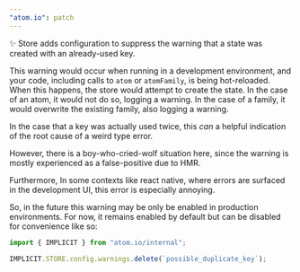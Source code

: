 ```yaml
---
"atom.io": patch
---
```


✨ Store adds configuration to suppress the warning that a state was created with an already-used key.

This warning would occur when running in a development environment, and your code, including calls to `atom` or `atomFamily`, is being hot-reloaded. When this happens, the store would attempt to create the state. In the case of an atom, it would not do so, logging a warning. In the case of a family, it would overwrite the existing family, also logging a warning.

In the case that a key was actually used twice, this _can_ a helpful indication of the root cause of a weird type error.

However, there is a boy-who-cried-wolf situation here, since the warning is mostly experienced as a false-positive due to HMR.

Furthermore, In some contexts like react native, where errors are surfaced in the development UI, this error is especially annoying.

So, in the future this warning may be only be enabled in production environments. For now, it remains enabled by default but can be disabled for convenience like so:

```ts
import { IMPLICIT } from "atom.io/internal";

IMPLICIT.STORE.config.warnings.delete(`possible_duplicate_key`);
```
